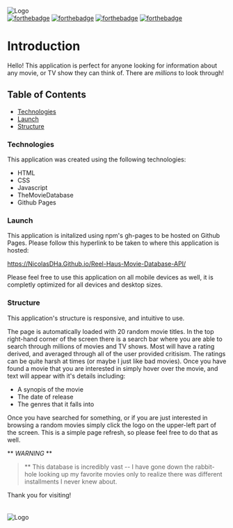 ![Logo](https://i.ibb.co/WyRPw1K/Reel-Haus.png)<br>
[![forthebadge](https://forthebadge.com/images/badges/made-with-javascript.svg)](https://forthebadge.com)
[![forthebadge](https://forthebadge.com/images/badges/uses-css.svg)](https://forthebadge.com)
[![forthebadge](https://forthebadge.com/images/badges/uses-html.svg)](https://forthebadge.com)
[![forthebadge](https://forthebadge.com/images/badges/60-percent-of-the-time-works-every-time.svg)](https://forthebadge.com)


# Introduction
Hello! This application is perfect for anyone looking for information about any movie, or TV show they can think of. There are *millions* to look through!



## Table of Contents
  * <a href= https://github.com/Nicolasdha/Reel-Haus-Movie-Database-API#Technologies>Technologies</a>
  * <a href= https://github.com/Nicolasdha/Reel-Haus-Movie-Database-API#Launch>Launch</a>
  * <a href= https://github.com/Nicolasdha/Reel-Haus-Movie-Database-API#Structure> Structure</a>
  
    
### Technologies
This application was created using the following technologies:

* HTML
* CSS
* Javascript
* TheMovieDatabase
* Github Pages


### Launch

 This application is initalized using npm's gh-pages to be hosted on Github Pages. Please follow this hyperlink to be taken to where this application is hosted:
 
 <a href= https://nicolasdha.github.io/Reel-Haus-Movie-Database-API/>https://NicolasDHa.Github.io/Reel-Haus-Movie-Database-API/</a>

Please feel free to use this application on all mobile devices as well, it is completly optimized for all devices and desktop sizes.



### Structure

This application's structure is responsive, and intuitive to use.

The page is automatically loaded with 20 random movie titles. In the top right-hand corner of the screen there is a search bar where you are able to search through millions of movies and TV shows.
Most will have a rating derived, and averaged through all of the user provided critisism. The ratings can be quite harsh at times (or maybe I just like bad movies). Once you have found a movie
that you are interested in simply hover over the movie, and text will appear with it's details including:

* A synopis of the movie
* The date of release
* The genres that it falls into


Once you have searched for something, or if you are just interested in browsing a random movies simply click the logo on the upper-left part of the screen. This is a simple page refresh, so please
feel free to do that as well.<br>

** *WARNING* **
>  ** This database is incredibly vast -- I have gone down the rabbit-hole looking up my favorite movies only to realize there was different installments I never knew about.


Thank you for visiting! <br><br><br>
![Logo](https://i.ibb.co/nr2trL4/Screen-Shot-2020-09-08-at-4-20-44-PM.png)
